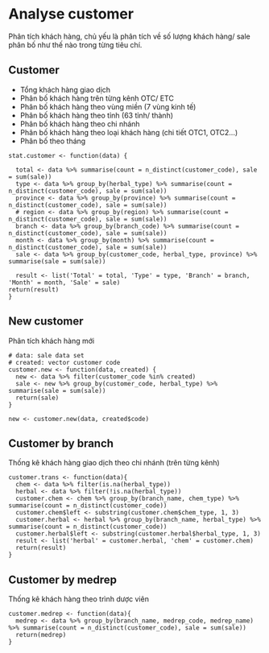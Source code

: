 # Analyse customer
Phân tích khách hàng, chủ yếu là phân tích về số lượng khách hàng/ sale phân bố như thế nào trong từng tiêu chí.

## Customer
- Tổng khách hàng giao dịch
- Phân bố khách hàng trên từng kênh OTC/ ETC
- Phân bố khách hàng theo vùng miền (7 vùng kinh tế)
- Phân bố khách hàng theo tỉnh (63 tỉnh/ thành)
- Phân bố khách hàng theo chi nhánh
- Phân bố khách hàng theo loại khách hàng (chi tiết OTC1, OTC2...)
- Phân bố theo tháng

```
stat.customer <- function(data) {

  total <- data %>% summarise(count = n_distinct(customer_code), sale = sum(sale))
  type <- data %>% group_by(herbal_type) %>% summarise(count = n_distinct(customer_code), sale = sum(sale))
  province <- data %>% group_by(province) %>% summarise(count = n_distinct(customer_code), sale = sum(sale))
  # region <- data %>% group_by(region) %>% summarise(count = n_distinct(customer_code), sale = sum(sale))
  branch <- data %>% group_by(branch_code) %>% summarise(count = n_distinct(customer_code), sale = sum(sale))
  month <- data %>% group_by(month) %>% summarise(count = n_distinct(customer_code), sale = sum(sale))
  sale <- data %>% group_by(customer_code, herbal_type, province) %>% summarise(sale = sum(sale))

  result <- list('Total' = total, 'Type' = type, 'Branch' = branch, 'Month' = month, 'Sale' = sale)
return(result)
}
```

## New customer
Phân tích khách hàng mới

```
# data: sale data set
# created: vector customer code
customer.new <- function(data, created) {
  new <- data %>% filter(customer_code %in% created)
  sale <- new %>% group_by(customer_code, herbal_type) %>% summarise(sale = sum(sale))
  return(sale)
}

new <- customer.new(data, created$code)
```
## Customer by branch
Thống kê khách hàng giao dịch theo chi nhánh (trên từng kênh)

```
customer.trans <- function(data){
  chem <- data %>% filter(is.na(herbal_type))
  herbal <- data %>% filter(!is.na(herbal_type))
  customer.chem <- chem %>% group_by(branch_name, chem_type) %>% summarise(count = n_distinct(customer_code))
  customer.chem$left <- substring(customer.chem$chem_type, 1, 3)
  customer.herbal <- herbal %>% group_by(branch_name, herbal_type) %>% summarise(count = n_distinct(customer_code))
  customer.herbal$left <- substring(customer.herbal$herbal_type, 1, 3)
  result <- list('herbal' = customer.herbal, 'chem' = customer.chem)
  return(result)
}
```

## Customer by medrep
Thống kê khách hàng theo trình dược viên
```
customer.medrep <- function(data){
  medrep <- data %>% group_by(branch_name, medrep_code, medrep_name) %>% summarise(count = n_distinct(customer_code), sale = sum(sale))
  return(medrep)
}
```
